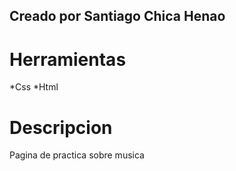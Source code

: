 ## Creado por Santiago Chica Henao

# Herramientas
*Css
*Html

# Descripcion
Pagina de practica sobre musica